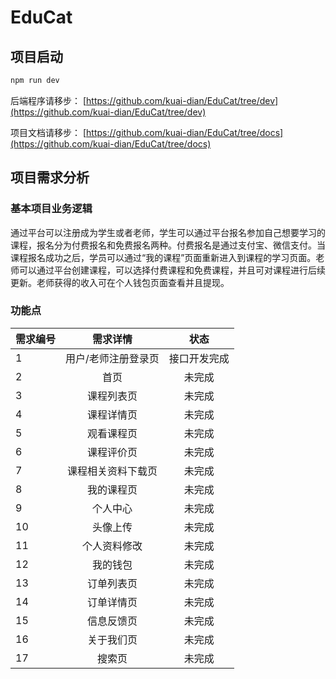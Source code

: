 # EduCat

## 项目启动

```bash
npm run dev
```

后端程序请移步：
[https://github.com/kuai-dian/EduCat/tree/dev](https://github.com/kuai-dian/EduCat/tree/dev)

项目文档请移步：
[https://github.com/kuai-dian/EduCat/tree/docs](https://github.com/kuai-dian/EduCat/tree/docs)


## 项目需求分析

### 基本项目业务逻辑

通过平台可以注册成为学生或者老师，学生可以通过平台报名参加自己想要学习的课程，报名分为付费报名和免费报名两种。付费报名是通过支付宝、微信支付。当课程报名成功之后，学员可以通过“我的课程”页面重新进入到课程的学习页面。老师可以通过平台创建课程，可以选择付费课程和免费课程，并且可对课程进行后续更新。老师获得的收入可在个人钱包页面查看并且提现。

### 功能点


| 需求编号          | 需求详情           |状态           |
| ------------- |:-------------:|:-------------:|
|1|用户/老师注册登录页|接口开发完成|
|2|首页|未完成|
|3|课程列表页|未完成|
|4|课程详情页|未完成|
|5|观看课程页|未完成|
|6|课程评价页|未完成|
|7|课程相关资料下载页|未完成|
|8|我的课程页|未完成|
|9|个人中心|未完成|
|10|头像上传|未完成|
|11|个人资料修改|未完成|
|12|我的钱包|未完成|
|13|订单列表页|未完成|
|14|订单详情页|未完成|
|15|信息反馈页|未完成|
|16|关于我们页|未完成|
|17|搜索页|未完成|
